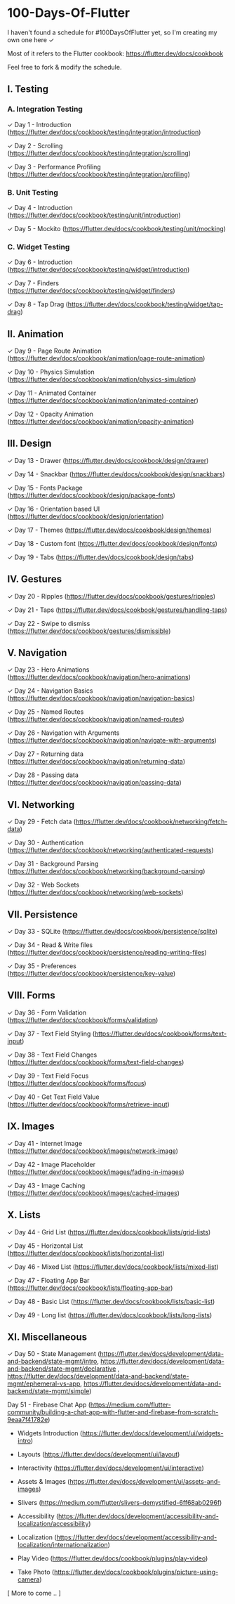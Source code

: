 # 100-Days-Of-Flutter

I haven't found a schedule for #100DaysOfFlutter yet, so I'm creating my own one here ✓

Most of it refers to the Flutter cookbook: https://flutter.dev/docs/cookbook

Feel free to fork & modify the schedule.

<h2>I. Testing</h2>

<h3>A. Integration Testing</h3>

✓ Day 1 - Introduction (https://flutter.dev/docs/cookbook/testing/integration/introduction)

✓ Day 2 - Scrolling (https://flutter.dev/docs/cookbook/testing/integration/scrolling)

✓ Day 3 - Performance Profiling (https://flutter.dev/docs/cookbook/testing/integration/profiling)

<h3>B. Unit Testing</h3>

✓ Day 4 - Introduction (https://flutter.dev/docs/cookbook/testing/unit/introduction)

✓ Day 5 - Mockito (https://flutter.dev/docs/cookbook/testing/unit/mocking)

<h3>C. Widget Testing</h3>

✓ Day 6 - Introduction (https://flutter.dev/docs/cookbook/testing/widget/introduction)

✓ Day 7 - Finders (https://flutter.dev/docs/cookbook/testing/widget/finders)

✓ Day 8 - Tap Drag (https://flutter.dev/docs/cookbook/testing/widget/tap-drag)

<h2>II. Animation</h2>

✓ Day 9 - Page Route Animation (https://flutter.dev/docs/cookbook/animation/page-route-animation)

✓ Day 10 - Physics Simulation (https://flutter.dev/docs/cookbook/animation/physics-simulation)

✓ Day 11 - Animated Container (https://flutter.dev/docs/cookbook/animation/animated-container)

✓ Day 12 - Opacity Animation (https://flutter.dev/docs/cookbook/animation/opacity-animation)

<h2>III. Design</h2>

✓ Day 13 - Drawer (https://flutter.dev/docs/cookbook/design/drawer)

✓ Day 14 - Snackbar (https://flutter.dev/docs/cookbook/design/snackbars)

✓ Day 15 - Fonts Package (https://flutter.dev/docs/cookbook/design/package-fonts)

✓ Day 16 - Orientation based UI (https://flutter.dev/docs/cookbook/design/orientation)

✓ Day 17 - Themes (https://flutter.dev/docs/cookbook/design/themes)

✓ Day 18 - Custom font (https://flutter.dev/docs/cookbook/design/fonts)

✓ Day 19 - Tabs (https://flutter.dev/docs/cookbook/design/tabs)

<h2>IV. Gestures</h2>

✓ Day 20 - Ripples (https://flutter.dev/docs/cookbook/gestures/ripples)

✓ Day 21 - Taps (https://flutter.dev/docs/cookbook/gestures/handling-taps)

✓ Day 22 - Swipe to dismiss (https://flutter.dev/docs/cookbook/gestures/dismissible)

<h2>V. Navigation</h2

✓ Day 23 - Hero Animations (https://flutter.dev/docs/cookbook/navigation/hero-animations)

✓ Day 24 - Navigation Basics (https://flutter.dev/docs/cookbook/navigation/navigation-basics)

✓ Day 25 - Named Routes (https://flutter.dev/docs/cookbook/navigation/named-routes)

✓ Day 26 - Navigation with Arguments (https://flutter.dev/docs/cookbook/navigation/navigate-with-arguments)

✓ Day 27 - Returning data (https://flutter.dev/docs/cookbook/navigation/returning-data)

✓ Day 28 - Passing data (https://flutter.dev/docs/cookbook/navigation/passing-data)

<h2>VI. Networking</h2>

✓ Day 29 - Fetch data (https://flutter.dev/docs/cookbook/networking/fetch-data)

✓ Day 30 - Authentication (https://flutter.dev/docs/cookbook/networking/authenticated-requests)

✓ Day 31 - Background Parsing (https://flutter.dev/docs/cookbook/networking/background-parsing)

✓ Day 32 - Web Sockets (https://flutter.dev/docs/cookbook/networking/web-sockets)

<h2>VII. Persistence</h2>

✓ Day 33 - SQLite (https://flutter.dev/docs/cookbook/persistence/sqlite)

✓ Day 34 - Read & Write files (https://flutter.dev/docs/cookbook/persistence/reading-writing-files)

✓ Day 35 - Preferences (https://flutter.dev/docs/cookbook/persistence/key-value)

<h2>VIII. Forms</h2>

✓ Day 36 - Form Validation (https://flutter.dev/docs/cookbook/forms/validation)

✓ Day 37 - Text Field Styling (https://flutter.dev/docs/cookbook/forms/text-input)

✓ Day 38 - Text Field Changes (https://flutter.dev/docs/cookbook/forms/text-field-changes)

✓ Day 39 - Text Field Focus (https://flutter.dev/docs/cookbook/forms/focus)

✓ Day 40 - Get Text Field Value (https://flutter.dev/docs/cookbook/forms/retrieve-input)

<h2>IX. Images</h2>

✓ Day 41 - Internet Image (https://flutter.dev/docs/cookbook/images/network-image)

✓ Day 42 - Image Placeholder (https://flutter.dev/docs/cookbook/images/fading-in-images)

✓ Day 43 - Image Caching (https://flutter.dev/docs/cookbook/images/cached-images)

<h2>X. Lists</h2>

✓ Day 44 - Grid List (https://flutter.dev/docs/cookbook/lists/grid-lists)

✓ Day 45 - Horizontal List (https://flutter.dev/docs/cookbook/lists/horizontal-list)

✓ Day 46 - Mixed List (https://flutter.dev/docs/cookbook/lists/mixed-list)

✓ Day 47 - Floating App Bar (https://flutter.dev/docs/cookbook/lists/floating-app-bar)

✓ Day 48 - Basic List (https://flutter.dev/docs/cookbook/lists/basic-list)

✓ Day 49 - Long list (https://flutter.dev/docs/cookbook/lists/long-lists)

<h2>XI. Miscellaneous </h2>

✓ Day 50 - State Management (https://flutter.dev/docs/development/data-and-backend/state-mgmt/intro,
          https://flutter.dev/docs/development/data-and-backend/state-mgmt/declarative ,
         https://flutter.dev/docs/development/data-and-backend/state-mgmt/ephemeral-vs-app,
         https://flutter.dev/docs/development/data-and-backend/state-mgmt/simple)

Day 51 - Firebase Chat App (https://medium.com/flutter-community/building-a-chat-app-with-flutter-and-firebase-from-scratch-9eaa7f41782e)


 - Widgets Introduction (https://flutter.dev/docs/development/ui/widgets-intro)

 - Layouts (https://flutter.dev/docs/development/ui/layout)

 - Interactivity (https://flutter.dev/docs/development/ui/interactive)

 - Assets & Images (https://flutter.dev/docs/development/ui/assets-and-images)

 - Slivers (https://medium.com/flutter/slivers-demystified-6ff68ab0296f)

 - Accessibility (https://flutter.dev/docs/development/accessibility-and-localization/accessibility)

 - Localization (https://flutter.dev/docs/development/accessibility-and-localization/internationalization)


 - Play Video (https://flutter.dev/docs/cookbook/plugins/play-video)

 - Take Photo (https://flutter.dev/docs/cookbook/plugins/picture-using-camera)

[ More to come .. ]
